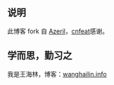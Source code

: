 ## 说明

此博客 fork 自 [Azeril](http://azeril.me/)，[cnfeat](http://azeril.me/)感谢。

## 学而思，勤习之

我是王海林，博客：[wanghailin.info](wanghailin.info)


